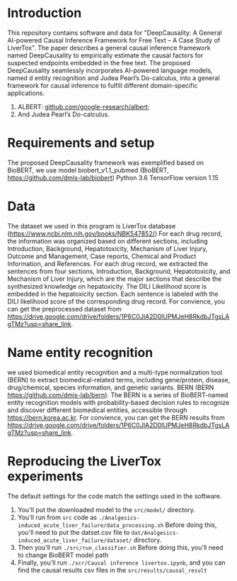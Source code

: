 # Introduction

This repository contains software and data for "DeepCausality: A General AI-powered Causal Inference Framework for Free Text – A Case Study of LiverTox".
The paper describes a general causal inference framework named DeepCausality to empirically estimate the causal factors for suspected endpoints embedded in the free text. The proposed DeepCausality seamlessly incorporates AI-powered language models, named  d entity recognition and Judea Pearl’s Do-calculus, into a general framework for causal inference to fulfill different domain-specific applications.
1. ALBERT: [github.com/google-research/albert](https://github.com/google-research/albert);
2. And Judea Pearl’s Do-calculus. 


# Requirements and setup

The proposed DeepCausality framework was exemplified based on BioBERT, we use model biobert_v1.1_pubmed (BioBERT, https://github.com/dmis-lab/biobert)
Python 3.6 
TensorFlow version 1.15

# Data

The dataset we used in this program is LiverTox database (https://www.ncbi.nlm.nih.gov/books/NBK547852/)
For each drug record, the information was organized based on different sections, including Introduction, Background, Hepatotoxicity, Mechanism of Liver Injury, Outcome and Management, Case reports, Chemical and Product Information, and References. For each drug record, we extracted the sentences from four sections, Introduction, Background, Hepatotoxicity, and Mechanism of Liver Injury, which are the major sections that describe the synthesized knowledge on hepatoxicity. The DILI Likelihood score is embedded in the hepatoxicity section. Each sentence is labeled with the DILI likelihood score of the corresponding drug record.
For convience, you can get the preprocessed dataset from https://drive.google.com/drive/folders/1P6C0JIA2D0lUPMJeH8RkdbJTgsLAgTMz?usp=share_link.

# Name entity recognition

we used biomedical entity recognition and a multi-type normalization tool (BERN) to extract biomedical-related terms, including gene/protein, disease, drug/chemical, species information, and genetic variants. BERN (BERN https://github.com/dmis-lab/bern). The BERN is a series of BioBERT-named entity recognition models with probability-based decision rules to recognize and discover different biomedical entities, accessible through https://bern.korea.ac.kr.
For convience, you can get the BERN results from https://drive.google.com/drive/folders/1P6C0JIA2D0lUPMJeH8RkdbJTgsLAgTMz?usp=share_link.

# Reproducing the LiverTox experiments

The default settings for the code match the settings used in the software.
1. You'll put the downloaded model to the `src/model/` directory.
3. You'll run from `src` code as 
`./Analgesics-induced_acute_liver_failure/data_processing.sh`
Before doing this, you'll need to put the datset.csv file to `dat/Analgesics-induced_acute_liver_failure/dataset/` directory.
2. Then you'll run `./src/run_classifier.sh`
Before doing this, you'll need to change BioBERT model path
3. Finally, you'll run `./scr/Causal inference livertox.ipynb`, and you can find the causal results csv files in the `src/results/causal_result`




